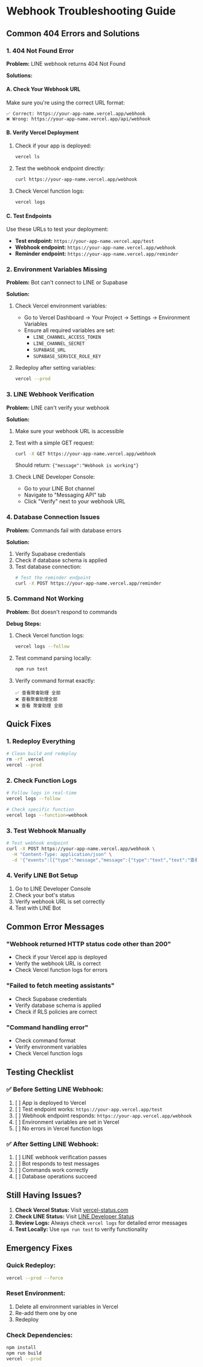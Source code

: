 # Webhook Troubleshooting Guide

## Common 404 Errors and Solutions

### 1. **404 Not Found Error**

**Problem:** LINE webhook returns 404 Not Found

**Solutions:**

#### A. Check Your Webhook URL

Make sure you're using the correct URL format:

```
✅ Correct: https://your-app-name.vercel.app/webhook
❌ Wrong: https://your-app-name.vercel.app/api/webhook
```

#### B. Verify Vercel Deployment

1. Check if your app is deployed:

   ```bash
   vercel ls
   ```

2. Test the webhook endpoint directly:

   ```bash
   curl https://your-app-name.vercel.app/webhook
   ```

3. Check Vercel function logs:
   ```bash
   vercel logs
   ```

#### C. Test Endpoints

Use these URLs to test your deployment:

- **Test endpoint:** `https://your-app-name.vercel.app/test`
- **Webhook endpoint:** `https://your-app-name.vercel.app/webhook`
- **Reminder endpoint:** `https://your-app-name.vercel.app/reminder`

### 2. **Environment Variables Missing**

**Problem:** Bot can't connect to LINE or Supabase

**Solution:**

1. Check Vercel environment variables:

   - Go to Vercel Dashboard → Your Project → Settings → Environment Variables
   - Ensure all required variables are set:
     - `LINE_CHANNEL_ACCESS_TOKEN`
     - `LINE_CHANNEL_SECRET`
     - `SUPABASE_URL`
     - `SUPABASE_SERVICE_ROLE_KEY`

2. Redeploy after setting variables:
   ```bash
   vercel --prod
   ```

### 3. **LINE Webhook Verification**

**Problem:** LINE can't verify your webhook

**Solution:**

1. Make sure your webhook URL is accessible
2. Test with a simple GET request:

   ```bash
   curl -X GET https://your-app-name.vercel.app/webhook
   ```

   Should return: `{"message":"Webhook is working"}`

3. Check LINE Developer Console:
   - Go to your LINE Bot channel
   - Navigate to "Messaging API" tab
   - Click "Verify" next to your webhook URL

### 4. **Database Connection Issues**

**Problem:** Commands fail with database errors

**Solution:**

1. Verify Supabase credentials
2. Check if database schema is applied
3. Test database connection:
   ```bash
   # Test the reminder endpoint
   curl -X POST https://your-app-name.vercel.app/reminder
   ```

### 5. **Command Not Working**

**Problem:** Bot doesn't respond to commands

**Debug Steps:**

1. Check Vercel function logs:

   ```bash
   vercel logs --follow
   ```

2. Test command parsing locally:

   ```bash
   npm run test
   ```

3. Verify command format exactly:
   ```
   ✅ 查看聚會助理 全部
   ❌ 查看聚會助理全部
   ❌ 查看 聚會助理 全部
   ```

## Quick Fixes

### 1. **Redeploy Everything**

```bash
# Clean build and redeploy
rm -rf .vercel
vercel --prod
```

### 2. **Check Function Logs**

```bash
# Follow logs in real-time
vercel logs --follow

# Check specific function
vercel logs --function=webhook
```

### 3. **Test Webhook Manually**

```bash
# Test webhook endpoint
curl -X POST https://your-app-name.vercel.app/webhook \
  -H "Content-Type: application/json" \
  -d '{"events":[{"type":"message","message":{"type":"text","text":"查看聚會助理 全部"},"replyToken":"test"}]}'
```

### 4. **Verify LINE Bot Setup**

1. Go to LINE Developer Console
2. Check your bot's status
3. Verify webhook URL is set correctly
4. Test with LINE Bot

## Common Error Messages

### **"Webhook returned HTTP status code other than 200"**

- Check if your Vercel app is deployed
- Verify the webhook URL is correct
- Check Vercel function logs for errors

### **"Failed to fetch meeting assistants"**

- Check Supabase credentials
- Verify database schema is applied
- Check if RLS policies are correct

### **"Command handling error"**

- Check command format
- Verify environment variables
- Check Vercel function logs

## Testing Checklist

### ✅ **Before Setting LINE Webhook:**

1. [ ] App is deployed to Vercel
2. [ ] Test endpoint works: `https://your-app.vercel.app/test`
3. [ ] Webhook endpoint responds: `https://your-app.vercel.app/webhook`
4. [ ] Environment variables are set in Vercel
5. [ ] No errors in Vercel function logs

### ✅ **After Setting LINE Webhook:**

1. [ ] LINE webhook verification passes
2. [ ] Bot responds to test messages
3. [ ] Commands work correctly
4. [ ] Database operations succeed

## Still Having Issues?

1. **Check Vercel Status:** Visit [vercel-status.com](https://vercel-status.com)
2. **Check LINE Status:** Visit [LINE Developer Status](https://status.line.biz/)
3. **Review Logs:** Always check `vercel logs` for detailed error messages
4. **Test Locally:** Use `npm run test` to verify functionality

## Emergency Fixes

### **Quick Redeploy:**

```bash
vercel --prod --force
```

### **Reset Environment:**

1. Delete all environment variables in Vercel
2. Re-add them one by one
3. Redeploy

### **Check Dependencies:**

```bash
npm install
npm run build
vercel --prod
```
